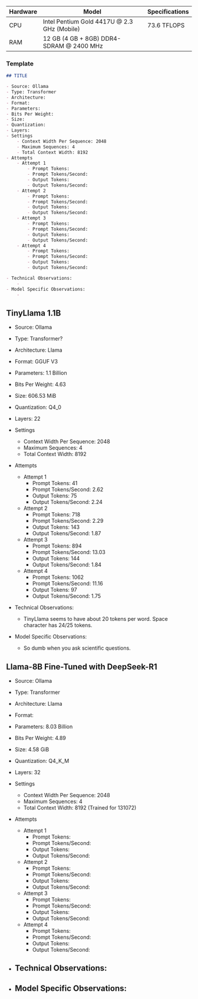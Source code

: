 | Hardware | Model                                       | Specifications |
| -------- | ------------------------------------------- | -------------- |
| CPU      | Intel Pentium Gold 4417U @ 2.3 GHz (Mobile) | 73.6 TFLOPS    |
| RAM      | 12 GB (4 GB + 8GB) DDR4-SDRAM @ 2400 MHz    |                |
### Template
```Markdown
## TITLE

- Source: Ollama
- Type: Transformer
- Architecture: 
- Format: 
- Parameters: 
- Bits Per Weight: 
- Size: 
- Quantization: 
- Layers: 
- Settings
	- Context Width Per Sequence: 2048
	- Maximum Sequences: 4
	- Total Context Width: 8192
- Attempts
	- Attempt 1
		- Prompt Tokens: 
		- Prompt Tokens/Second: 
		- Output Tokens: 
		- Output Tokens/Second: 
	- Attempt 2
		- Prompt Tokens: 
		- Prompt Tokens/Second: 
		- Output Tokens: 
		- Output Tokens/Second: 
	- Attempt 3
		- Prompt Tokens: 
		- Prompt Tokens/Second: 
		- Output Tokens: 
		- Output Tokens/Second: 
	- Attempt 4
		- Prompt Tokens: 
		- Prompt Tokens/Second: 
		- Output Tokens: 
		- Output Tokens/Second: 

- Technical Observations:
	- 
- Model Specific Observations:
	- 
```
## TinyLlama 1.1B

- Source: Ollama
- Type: Transformer?
- Architecture: Llama
- Format: GGUF V3
- Parameters: 1.1 Billion
- Bits Per Weight: 4.63
- Size: 606.53 MiB
- Quantization: Q4_0
- Layers: 22
- Settings
	- Context Width Per Sequence: 2048
	- Maximum Sequences: 4
	- Total Context Width: 8192
- Attempts
	- Attempt 1
		- Prompt Tokens: 41
		- Prompt Tokens/Second: 2.62
		- Output Tokens: 75
		- Output Tokens/Second: 2.24
	- Attempt 2
		- Prompt Tokens: 718
		- Prompt Tokens/Second: 2.29
		- Output Tokens: 143
		- Output Tokens/Second: 1.87
	- Attempt 3
		- Prompt Tokens: 894
		- Prompt Tokens/Second: 13.03
		- Output Tokens: 144
		- Output Tokens/Second: 1.84
	- Attempt 4
		- Prompt Tokens: 1062
		- Prompt Tokens/Second: 11.16
		- Output Tokens: 97
		- Output Tokens/Second: 1.75

- Technical Observations:
	- TinyLlama seems to have about 20 tokens per word. Space character has 24/25 tokens.
- Model Specific Observations:
	- So dumb when you ask scientific questions.
## Llama-8B Fine-Tuned with DeepSeek-R1

- Source: Ollama
- Type: Transformer
- Architecture: Llama
- Format: 
- Parameters: 8.03 Billion
- Bits Per Weight: 4.89
- Size: 4.58 GiB
- Quantization: Q4_K_M
- Layers: 32
- Settings
	- Context Width Per Sequence: 2048
	- Maximum Sequences: 4
	- Total Context Width: 8192 (Trained for 131072)
- Attempts
	- Attempt 1
		- Prompt Tokens: 
		- Prompt Tokens/Second: 
		- Output Tokens: 
		- Output Tokens/Second: 
	- Attempt 2
		- Prompt Tokens: 
		- Prompt Tokens/Second: 
		- Output Tokens: 
		- Output Tokens/Second: 
	- Attempt 3
		- Prompt Tokens: 
		- Prompt Tokens/Second: 
		- Output Tokens: 
		- Output Tokens/Second: 
	- Attempt 4
		- Prompt Tokens: 
		- Prompt Tokens/Second: 
		- Output Tokens: 
		- Output Tokens/Second: 

- Technical Observations:
	- 
- Model Specific Observations:
	- 